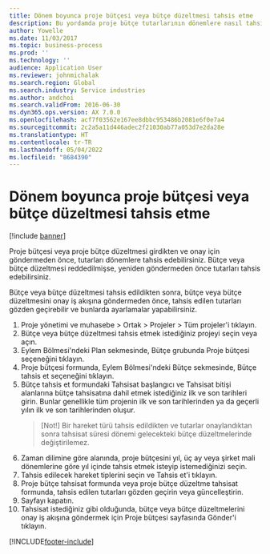 ```yaml
---
title: Dönem boyunca proje bütçesi veya bütçe düzeltmesi tahsis etme
description: Bu yordamda proje bütçe tutarlarının dönemlere nasıl tahsis yapılacağı gösterilir.
author: Yowelle
ms.date: 11/03/2017
ms.topic: business-process
ms.prod: ''
ms.technology: ''
audience: Application User
ms.reviewer: johnmichalak
ms.search.region: Global
ms.search.industry: Service industries
ms.author: andchoi
ms.search.validFrom: 2016-06-30
ms.dyn365.ops.version: AX 7.0.0
ms.openlocfilehash: acf7f03562e167ee8dbbc953486b2081e6f0e7a4
ms.sourcegitcommit: 2c2a5a11d446adec2f21030ab77a053d7e2da28e
ms.translationtype: HT
ms.contentlocale: tr-TR
ms.lasthandoff: 05/04/2022
ms.locfileid: "8684390"
---
```

# <a name="allocate-a-project-budget-or-budget-revision-across-periods"></a>Dönem boyunca proje bütçesi veya bütçe düzeltmesi tahsis etme

[!include [banner](../../includes/banner.md)]

Proje bütçesi veya proje bütçe düzeltmesi girdikten ve onay için göndermeden önce, tutarları dönemlere tahsis edebilirsiniz. Bütçe veya bütçe düzeltmesi reddedilmişse, yeniden göndermeden önce tutarları tahsis edebilirsiniz. 

Bütçe veya bütçe düzeltmesi tahsis edildikten sonra, bütçe veya bütçe düzeltmesini onay iş akışına göndermeden önce, tahsis edilen tutarları gözden geçirebilir ve bunlarda ayarlamalar yapabilirsiniz. 

1. Proje yönetimi ve muhasebe > Ortak > Projeler > Tüm projeler'i tıklayın. 
2. Bütçe veya bütçe düzeltmesi tahsis etmek istediğiniz projeyi seçin veya açın. 
3. Eylem Bölmesi'ndeki Plan sekmesinde, Bütçe grubunda Proje bütçesi seçeneğini tıklayın. 
4. Proje bütçesi formunda, Eylem Bölmesi'ndeki Bütçe sekmesinde, Bütçe tahsis et seçeneğini tıklayın. 
5. Bütçe tahsis et formundaki Tahsisat başlangıcı ve Tahsisat bitişi alanlarına bütçe tahsisatına dahil etmek istediğiniz ilk ve son tarihleri girin. Bunlar genellikle tüm projenin ilk ve son tarihlerinden ya da geçerli yılın ilk ve son tarihlerinden oluşur.  
   > [Not!] Bir hareket türü tahsis edildikten ve tutarlar onaylandıktan sonra tahsisat süresi dönemi gelecekteki bütçe düzeltmelerinde değiştirilemez. 
6. Zaman dilimine göre alanında, proje bütçesini yıl, üç ay veya şirket mali dönemlerine göre yıl içinde tahsis etmek isteyip istemediğinizi seçin.
7. Tahsis edilecek hareket tiplerini seçin ve Tahsis et'i tıklayın. 
8. Proje bütçe tahsisat formunda veya proje bütçe düzeltme tahsisat formunda, tahsis edilen tutarları gözden geçirin veya güncelleştirin. 
9. Sayfayı kapatın.
10. Tahsisat istediğiniz gibi olduğunda, bütçe veya bütçe düzeltmelerini onay iş akışına göndermek için Proje bütçesi sayfasında Gönder'i tıklayın.  




[!INCLUDE[footer-include](../../includes/footer-banner.md)]